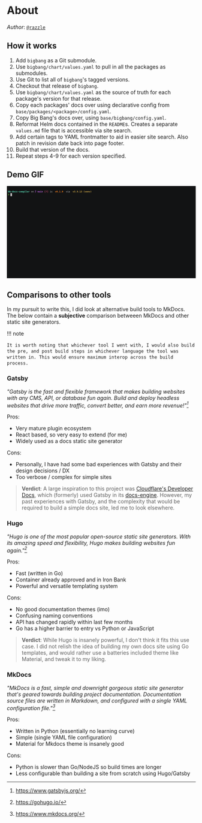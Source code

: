 # About

_Author_: [`@razzle`](https://razzle.cloud)

## How it works

1. Add `bigbang` as a Git submodule.
1. Use `bigbang/chart/values.yaml` to pull in all the packages as submodules.
1. Use Git to list all of `bigbang`'s tagged versions.
1. Checkout that release of `bigbang`.
1. Use `bigbang/chart/values.yaml` as the source of truth for each package's version for that release.
1. Copy each packages' docs over using declarative config from `base/packages/<package>/config.yaml`.
1. Copy Big Bang's docs over, using `base/bigbang/config.yaml`.
1. Reformat Helm docs contained in the `README`s. Creates a separate `values.md` file that is accessible via site search.
1. Add certain tags to YAML frontmatter to aid in easier site search. Also patch in revision date back into page footer.
1. Build that version of the docs.
1. Repeat steps 4-9 for each version specified.

## Demo GIF

![Demo GIF](static/img/demo.gif)

## Comparisons to other tools

In my pursuit to write this, I did look at alternative build tools to MkDocs. The below contain a **subjective** comparison betweeen MkDocs and other static site generators.

!!! note

    It is worth noting that whichever tool I went with, I would also build the pre, and post build steps in whichever language the tool was written in. This would ensure maximum interop across the build process.

### Gatsby

_"Gatsby is the fast and flexible framework that makes building websites with any CMS, API, or database fun again. Build and deploy headless websites that drive more traffic, convert better, and earn more revenue!"[^1]_

Pros:

- Very mature plugin ecosystem
- React based, so very easy to extend (for me)
- Widely used as a docs static site generator

Cons:

- Personally, I have had some bad experiences with Gatsby and their design decisions / DX
- Too verbose / complex for simple sites

> **Verdict**: A large inspiration to this project was [Cloudflare's Developer Docs](https://developers.cloudflare.com/), which (formerly) used Gatsby in its [docs-engine](https://github.com/cloudflare/cloudflare-docs-engine). However, my past experiences with Gatsby, and the complexity that would be required to build a simple docs site, led me to look elsewhere.

### Hugo

_"Hugo is one of the most popular open-source static site generators. With its amazing speed and flexibility, Hugo makes building websites fun again."[^2]_

Pros:

- Fast (written in Go)
- Container already approved and in Iron Bank
- Powerful and versatile templating system

Cons:

- No good documentation themes (imo)
- Confusing naming conventions
- API has changed rapidly within last few months
- Go has a higher barrier to entry vs Python or JavaScript

> **Verdict**: While Hugo is insanely powerful, I don't think it fits this use case. I did not relish the idea of building my own docs site using Go templates, and would rather use a batteries included theme like Material, and tweak it to my liking.

### MkDocs

_"MkDocs is a fast, simple and downright gorgeous static site generator that's geared towards building project documentation. Documentation source files are written in Markdown, and configured with a single YAML configuration file."[^3]_

Pros:

- Written in Python (essentially no learning curve)
- Simple (single YAML file configuration)
- Material for Mkdocs theme is insanely good

Cons:

- Python is slower than Go/NodeJS so build times are longer
- Less configurable than building a site from scratch using Hugo/Gatsby

[^1]: https://www.gatsbyjs.org/
[^2]: https://gohugo.io/
[^3]: https://www.mkdocs.org/
